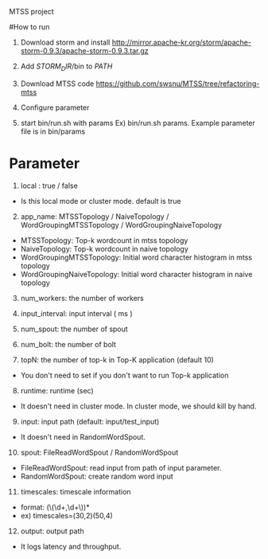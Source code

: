 
MTSS project

#How to run 

1. Download storm and install 
http://mirror.apache-kr.org/storm/apache-storm-0.9.3/apache-storm-0.9.3.tar.gz

2. Add $STORM_DIR$/bin to $PATH$ 

3. Download MTSS code 
https://github.com/swsnu/MTSS/tree/refactoring-mtss

4. Configure parameter

5. start bin/run.sh with params 
Ex) bin/run.sh params. Example parameter file is in bin/params 


# Parameter

1. local : true / false
  - Is this local mode or cluster mode. default is true

2. app_name: MTSSTopology / NaiveTopology / WordGroupingMTSSTopology / WordGroupingNaiveTopology 
  - MTSSTopology: Top-k wordcount in mtss topology
  - NaiveTopology: Top-k wordcount in naive topology
  - WordGroupingMTSSTopology: Initial word character histogram in mtss topology
  - WordGroupingNaiveTopology: Initial word character histogram in naive topology

3. num_workers: the number of workers

4. input_interval: input interval ( ms )

5. num_spout: the number of spout

6. num_bolt: the number of bolt 

7. topN: the number of top-k in Top-K application (default 10)
  - You don't need to set if you don't want to run Top-k application 

8. runtime: runtime (sec) 
  - It doesn't need in cluster mode. In cluster mode, we should kill by hand.

9. input: input path (default: input/test_input) 
  - It doesn't need in RandomWordSpout. 

10. spout: FileReadWordSpout / RandomWordSpout 
  - FileReadWordSpout: read input from path of input parameter.
  - RandomWordSpout: create random word input

11. timescales: timescale information 
  - format: (\\(\\d+,\\d+\\))*
  - ex) timescales=(30,2)(50,4)

12. output: output path
  - It logs latency and throughput. 
